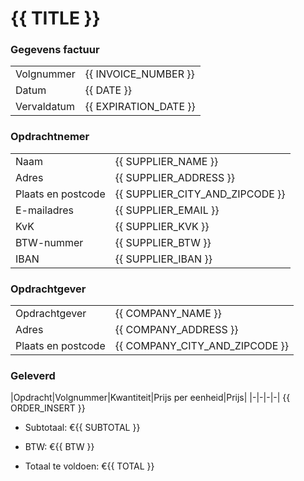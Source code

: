 # {{ TITLE }}
### Gegevens factuur

| | |
|-|-|
|Volgnummer|{{ INVOICE_NUMBER }}|
|Datum|{{ DATE }}|
|Vervaldatum|{{ EXPIRATION_DATE }}|


### Opdrachtnemer

| | |
|-|-|
|Naam|{{ SUPPLIER_NAME }}|
|Adres|{{ SUPPLIER_ADDRESS }}|
|Plaats en postcode|{{ SUPPLIER_CITY_AND_ZIPCODE }}|
|E-mailadres|{{ SUPPLIER_EMAIL }}|
|KvK|{{ SUPPLIER_KVK }}|
|BTW-nummer|{{ SUPPLIER_BTW }}|
|IBAN|{{ SUPPLIER_IBAN }}|


### Opdrachtgever

| | |
|-|-|
|Opdrachtgever|{{ COMPANY_NAME }} |
|Adres|{{ COMPANY_ADDRESS }}|
|Plaats en postcode|{{ COMPANY_CITY_AND_ZIPCODE }}|


### Geleverd

|Opdracht|Volgnummer|Kwantiteit|Prijs per eenheid|Prijs|
|-|-|-|-|
{{ ORDER_INSERT }}

- Subtotaal: &#8364;{{ SUBTOTAL }}

- BTW: &#8364;{{ BTW }}

- Totaal te voldoen: &#8364;{{ TOTAL }}

